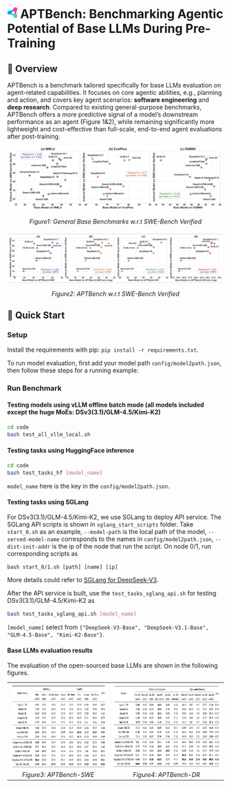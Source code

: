 # <img src="assets/logo.svg" alt="Youtu-agent Logo" height="26px"> APTBench: Benchmarking Agentic Potential of Base LLMs During Pre-Training

## 🌟 Overview
APTBench is a benchmark tailored specifically for base LLMs evaluation on agent-related capabilities. 
It focuses on core agentic abilities, e.g., planning and action, and covers key agent scenarios: **software engineering** and **deep research**. 
Compared to existing general-purpose benchmarks, APTBench offers a more predictive signal of a model’s downstream performance as an agent (Figure 1&2), while remaining significantly more lightweight and cost-effective than full-scale, end-to-end agent evaluations after post-training.


<div style="text-align: center;">
  <img src="assets/general.png" alt="general" width="500">
  <p><em>Figure1: General Base Benchmarks w.r.t SWE-Bench Verified </em></p>
</div>

<div style="text-align: center; margin-top: 20px;">
  <img src="assets/aptbench.png" alt="aptbench" width="500">
  <p><em>Figure2: APTBench w.r.t SWE-Bench Verified </em></p>
</div>

## 🚀 Quick Start
### Setup
Install the requirements with pip: `pip install -r requirements.txt`.

To run model evaluation, first add your model path `config/model2path.json`, then follow these steps for a running example:

### Run Benchmark
#### Testing models using vLLM offline batch mode (all models included except the huge MoEs: DSv3(3.1)/GLM-4.5/Kimi-K2)
```bash
cd code
bash test_all_vllm_local.sh
```

#### Testing tasks using HuggingFace inference
```bash
cd code
bash test_tasks_hf [model_name]
```
`model_name` here is the key in the `config/model2path.json`.

#### Testing tasks using SGLang
For DSv3(3.1)/GLM-4.5/Kimi-K2, we use SGLang to deploy API service.
The SGLang API scripts is shown in `sglang_start_scripts` folder.
Take `start_0.sh` as an example, `--model-path` is the local path of the model, `--served-model-name` corresponds to the names in `config/model2path.json`, `--dist-init-addr` is the ip of the node that run the script.
On node 0/1, run corresponding scripts as
```
bash start_0/1.sh [path] [name] [ip]
```

More details could refer to [SGLang for DeepSeek-V3](https://github.com/sgl-project/sglang/tree/main/benchmark/deepseek_v3#example-serving-with-two-h208-nodes).

After the API service is built, use the `test_tasks_sglang_api.sh` for testing DSv3(3.1)/GLM-4.5/Kimi-K2 as
```bash
bash test_tasks_sglang_api.sh [model_name]
```
`[model_name]` select from `{"DeepSeek-V3-Base", "DeepSeek-V3.1-Base", "GLM-4.5-Base", "Kimi-K2-Base"}`.

#### Base LLMs evaluation results
The evaluation of the open-sourced base LLMs are shown in the following figures.
<table>
  <tr>
    <td align="center" valign="bottom">
      <img src="assets/APTBench-SWE.png" alt="APTBench-SWE" height="200">
      <br>
      <em>Figure3: APTBench-SWE</em>
    </td>
    <td align="center" valign="bottom">
      <img src="assets/APTBench-DR.png" alt="APTBench-DR" height="200">
      <br>
      <em>Figure4: APTBench-DR</em>
    </td>
  </tr>
</table>